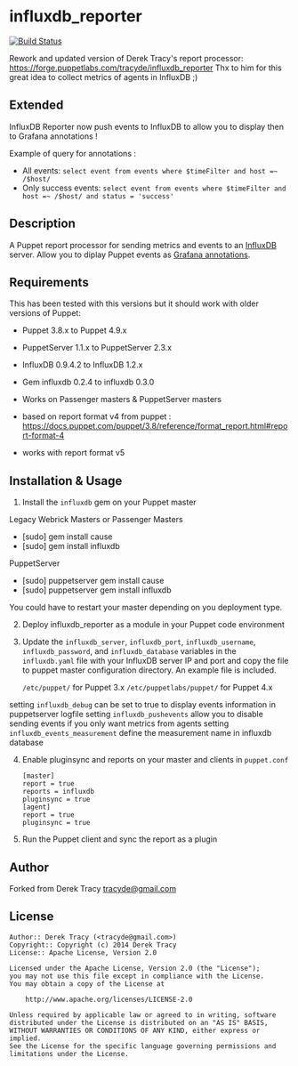 influxdb_reporter
==============

[![Build Status](https://travis-ci.org/dje4om/puppet-influxdb-reporter.svg?branch=master)](https://travis-ci.org/dje4om/puppet-influxdb-reporter)

Rework and updated version of Derek Tracy's report processor: https://forge.puppetlabs.com/tracyde/influxdb_reporter
Thx to him for this great idea to collect metrics of agents in InfluxDB ;)

Extended
--------
InfluxDB Reporter now push events to InfluxDB to allow you to display then to Grafana annotations !

Example of query for annotations :
* All events: `select event from events where $timeFilter and host =~ /$host/`
* Only success events: `select event from events where $timeFilter and host =~ /$host/ and status = 'success'`

Description
-----------

A Puppet report processor for sending metrics and events to an [InfluxDB](http://influxdb.com/) server.
Allow you to diplay Puppet events as [Grafana annotations](http://docs.grafana.org/reference/annotations).

Requirements
------------

This has been tested with this versions but it should work with older versions of Puppet:

* Puppet 3.8.x to Puppet 4.9.x
* PuppetServer 1.1.x to PuppetServer 2.3.x
* InfluxDB 0.9.4.2 to InfluxDB 1.2.x
* Gem influxdb 0.2.4 to influxdb 0.3.0

* Works on Passenger masters & PuppetServer masters

* based on report format v4 from puppet : https://docs.puppet.com/puppet/3.8/reference/format_report.html#report-format-4
* works with report format v5

Installation & Usage
--------------------

1.  Install the `influxdb` gem on your Puppet master

Legacy Webrick Masters or Passenger Masters
* [sudo] gem install cause
* [sudo] gem install influxdb

PuppetServer
* [sudo] puppetserver gem install cause
* [sudo] puppetserver gem install influxdb

You could have to restart your master depending on you deployment type.

2.  Deploy influxdb_reporter as a module in your Puppet code environment

3.  Update the `influxdb_server`, `influxdb_port`, `influxdb_username`, `influxdb_password`, 
    and `influxdb_database` variables in the `influxdb.yaml` file with your InfluxDB server 
    IP and port and copy the file to puppet master configuration directory. An example file is included.

    `/etc/puppet/` for Puppet 3.x
    `/etc/puppetlabs/puppet/` for Puppet 4.x

   setting `influxdb_debug` can be set to true to display events information in puppetserver logfile
   setting `influxdb_pushevents` allow you to disable sending events if you only want metrics from agents
   setting `influxdb_events_measurement` define the measurement name in influxdb database

4.  Enable pluginsync and reports on your master and clients in `puppet.conf`

        [master]
        report = true
        reports = influxdb
        pluginsync = true
        [agent]
        report = true
        pluginsync = true

5.  Run the Puppet client and sync the report as a plugin

Author
------

Forked from Derek Tracy <tracyde@gmail.com>

License
-------

    Author:: Derek Tracy (<tracyde@gmail.com>)
    Copyright:: Copyright (c) 2014 Derek Tracy
    License:: Apache License, Version 2.0

    Licensed under the Apache License, Version 2.0 (the "License");
    you may not use this file except in compliance with the License.
    You may obtain a copy of the License at

        http://www.apache.org/licenses/LICENSE-2.0

    Unless required by applicable law or agreed to in writing, software
    distributed under the License is distributed on an "AS IS" BASIS,
    WITHOUT WARRANTIES OR CONDITIONS OF ANY KIND, either express or implied.
    See the License for the specific language governing permissions and
    limitations under the License.
